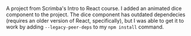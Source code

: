 A project from Scrimba's Intro to React course.  I added an animated dice component to the project.  The dice component has outdated dependecies (requires an older version of React, specifically), but I was able to get it to work by adding `--legacy-peer-deps` to my `npm install` command.